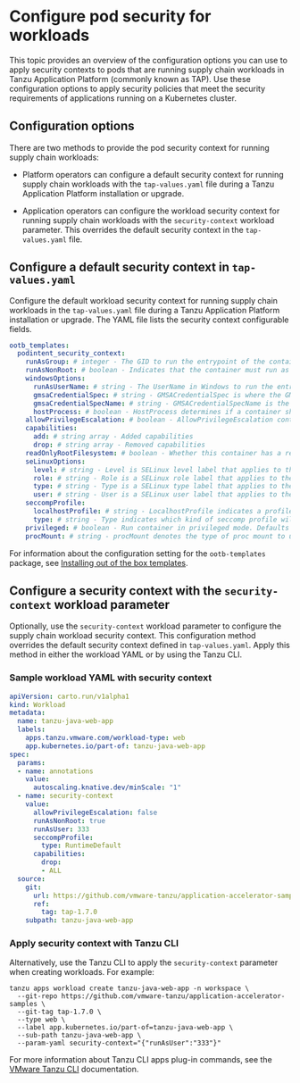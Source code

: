 # Configure pod security for workloads

This topic provides an overview of the configuration options you can use to apply
security contexts to pods that are running supply chain workloads in Tanzu Application Platform (commonly known as TAP). Use these configuration options to apply security policies that meet the security requirements of applications running on a Kubernetes cluster.

## <a id="config-options"></a> Configuration options

There are two methods to provide the pod security context for running supply chain workloads:

- Platform operators can configure a default security context for running supply chain workloads with the `tap-values.yaml` file during a Tanzu Application Platform installation or upgrade.

- Application operators can configure the workload security context for running supply chain workloads with the `security-context` workload parameter. This overrides the default security context in the `tap-values.yaml` file.

## <a id="platform-default"></a> Configure a default security context in `tap-values.yaml`

Configure the default workload security context for running supply chain workloads in the `tap-values.yaml` file during a Tanzu Application Platform installation or upgrade. The YAML file lists the security context configurable fields.

```yaml
ootb_templates:
  podintent_security_context:
    runAsGroup: # integer - The GID to run the entrypoint of the container process.
    runAsNonRoot: # boolean - Indicates that the container must run as a non-root user.
    windowsOptions:
      runAsUserName: # string - The UserName in Windows to run the entrypoint of the container process.
      gmsaCredentialSpec: # string - GMSACredentialSpec is where the GMSA admission webhook inlines the contents of the GMSA credential spec named by the GMSACredentialSpecName field.
      gmsaCredentialSpecName: # string - GMSACredentialSpecName is the name of the GMSA credential spec to use.
      hostProcess: # boolean - HostProcess determines if a container should be run as a 'Host Process' container.
    allowPrivilegeEscalation: # boolean - AllowPrivilegeEscalation controls whether a process can gain more privileges than its parent process.
    capabilities:
      add: # string array - Added capabilities
      drop: # string array - Removed capabilities
    readOnlyRootFilesystem: # boolean - Whether this container has a read-only root filesystem.
    seLinuxOptions:
      level: # string - Level is SELinux level label that applies to the container.
      role: # string - Role is a SELinux role label that applies to the container.
      type: # string - Type is a SELinux type label that applies to the container.
      user: # string - User is a SELinux user label that applies to the container.
    seccompProfile:
      localhostProfile: # string - LocalhostProfile indicates a profile defined in a file on the node should be used. The profile must be preconfigured on the node to work. Must be a descending path, relative to the kubelet's configured seccomp profile location. Must only be set if type is "Localhost".
      type: # string - Type indicates which kind of seccomp profile will be applied. Valid options are, "Localhost" - a profile defined in a file on the node should be used. "RuntimeDefault" - the container runtime default profile should be used. "Unconfined" - no profile should be applied.
    privileged: # boolean - Run container in privileged mode. Defaults to false.
    procMount: # string - procMount denotes the type of proc mount to use for the containers.
```

For information about the configuration setting for the `ootb-templates` package,
see [Installing out of the box templates](../scc/install-ootb-templates.hbs.md).

## <a id="workload-config"></a> Configure a security context with the `security-context` workload parameter

Optionally, use  the `security-context` workload parameter to configure the supply chain workload security context. This configuration method overrides the default security
context defined in `tap-values.yaml`. Apply this method in either the workload YAML or by using the Tanzu CLI.

### <a id="workload-config-yaml"></a> Sample workload YAML with security context

```yaml
apiVersion: carto.run/v1alpha1
kind: Workload
metadata:
  name: tanzu-java-web-app
  labels:
    apps.tanzu.vmware.com/workload-type: web
    app.kubernetes.io/part-of: tanzu-java-web-app
spec:
  params:
  - name: annotations
    value:
      autoscaling.knative.dev/minScale: "1"
  - name: security-context
    value: 
      allowPrivilegeEscalation: false
      runAsNonRoot: true
      runAsUser: 333
      seccompProfile:
        type: RuntimeDefault
      capabilities:
        drop:
        - ALL
  source:
    git:
      url: https://github.com/vmware-tanzu/application-accelerator-samples
      ref:
        tag: tap-1.7.0
    subpath: tanzu-java-web-app
```

### Apply security context with Tanzu CLI

Alternatively, use the Tanzu CLI to apply the `security-context` parameter when creating workloads. For example:

```console
tanzu apps workload create tanzu-java-web-app -n workspace \
  --git-repo https://github.com/vmware-tanzu/application-accelerator-samples \
  --git-tag tap-1.7.0 \
  --type web \
  --label app.kubernetes.io/part-of=tanzu-java-web-app \
  --sub-path tanzu-java-web-app \
  --param-yaml security-context="{"runAsUser":"333"}"
```

For more information about Tanzu CLI apps plug-in commands, see the
[VMware Tanzu CLI](https://docs.vmware.com/en/VMware-Tanzu-CLI/1.1/tanzu-cli/index.html) documentation.
